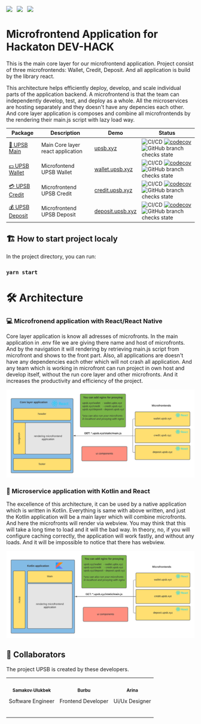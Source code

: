 <img src="https://seeklogo.com/images/R/react-logo-7B3CE81517-seeklogo.com.png" height="90px">&nbsp;&nbsp;&nbsp;<img src="https://logos-download.com/wp-content/uploads/2016/10/Kotlin_logo_wordmark.png" height="70px">&nbsp;&nbsp;&nbsp;<img src="https://logos-download.com/wp-content/uploads/2016/09/Nginx_logo.png" height="70px">                                                                       
                 

# Microfrontend Application for Hackaton DEV-HACK
This is the main core layer for our microfrontend application. Project consist of three microfrontends: Wallet, Credit, Deposit. And all application is build by the library react. 

This architecture helps efficiently deploy, develop, and scale individual parts of the application backend. A microfrontend is that the team can independently develop, test, and deploy as a whole. All the microservices are hosting separately and they doesn't have any depencies each other. And core layer application is composes and combine all microfrontends by the rendering their main.js script with lazy load way.


| Package                                                  | Description                                        | Demo | Status                                                                                                                                                                                                                                                                                                                                                                                                                      |
| -------------------------------------------------------- | ----------------------------- | --------------------------------------- | --------------------------------------------------------------------------------------------------------------------------------------------------------------------------------------------------------------------------------------------------------------------------------------------------------------------------------------------------------------------------------------------------------------------- |
| [:bank: UPSB Main](https://github.com/samakovuluk/upsb-main)           | Main Core layer react application | [upsb.xyz](https://upsb.xyz) | ![CI/CD](https://github.com/samakovuluk/upsb-main/workflows/CI/CD/badge.svg)      [![codecov](https://codecov.io/gh/samakovuluk/upsb-main/branch/master/graph/badge.svg)](https://codecov.io/gh/samakovuluk/upsb-main)      ![GitHub branch checks state](https://img.shields.io/github/checks-status/samakovuluk/upsb-main/master)                                            |
| [:dollar: UPSB Wallet](https://github.com/samakovuluk/upsb-wallet)             | Microfontend UPSB Wallet | [wallet.upsb.xyz](https://wallet.upsb.xyz) | ![CI/CD](https://github.com/samakovuluk/upsb-wallet/workflows/CI/CD/badge.svg)      [![codecov](https://codecov.io/gh/samakovuluk/upsb-wallet/branch/master/graph/badge.svg)](https://codecov.io/gh/samakovuluk/upsb-wallet)      ![GitHub branch checks state](https://img.shields.io/github/checks-status/samakovuluk/upsb-main/master)                                                    |
| [:credit_card: UPSB Credit](https://github.com/samakovuluk/upsb-credit)         | Microfrontend UPSB Credit | [credit.upsb.xyz](https://credit.upsb.xyz) | ![CI/CD](https://github.com/samakovuluk/upsb-credit/workflows/CI/CD/badge.svg)      [![codecov](https://codecov.io/gh/samakovuluk/upsb-credit/branch/master/graph/badge.svg)](https://codecov.io/gh/samakovuluk/upsb-main)      ![GitHub branch checks state](https://img.shields.io/github/checks-status/samakovuluk/upsb-credit/master)                                        |
| [:moneybag: UPSB Deposit](https://github.com/samakovuluk/upsb-deposit)     | Microfrontend UPSB Deposit | [deposit.upsb.xyz](https://deposit.upsb.xyz) | ![CI/CD](https://github.com/samakovuluk/upsb-deposit/workflows/CI/CD/badge.svg)      [![codecov](https://codecov.io/gh/samakovuluk/upsb-deposit/branch/master/graph/badge.svg)](https://codecov.io/gh/samakovuluk/upsb-deposit)     ![GitHub branch checks state](https://img.shields.io/github/checks-status/samakovuluk/upsb-deposit/master)                                 |

## :building_construction: How to start project localy

In the project directory, you can run:

### `yarn start`

# :hammer_and_wrench: Architecture

### :computer: Microfronend application with React/React Native

Core layer application is know all adresses of microfronts. In the main application in .env file we are giving there name and host of microfronts.
And by the navigation it will rendering by retrieving main.js script from microfront and shows to the front part. 
Also, all applications are doesn't have any dependencies each other which will not crash all application. And any team which is working in microfront can run project in own host and develop itself, without the run core layer and other microfronts. And it increases the productivity and efficiency of the project.

![](Blank%20Diagram.png??raw=true)


### :iphone: Microservice application with Kotlin and React
The excellence of this architecture, it can be used by a native application which is written in Kotlin. Everything is same with above written, and just the Kotlin application will be a main layer which will combine microfronts. And here the microfronts will render via webview. You may think that this will take a long time to load and it will the bad way. In theory, no, if you will configure caching correctly, the application will work fastly, and without any loads. And it will be impossible to notice that there has webview.

![](Blank%20Diagram%20with%20Kotlin.png??raw=true)


## :gift_heart: Сollaborators
The project UPSB is created by these developers.
<!-- prettier-ignore -->
<table>
  <tr>
    <td align="center"><a href="https://github.com/samakovuluk"><img src="https://avatars.githubusercontent.com/u/35860953?v=4" width="100px" alt=""/><br><sub><b>Samakov Ulukbek</b></sub>
      </a>
    <br>
      <p>Software Engineer</p>
      <a href="https://www.linkedin.com/in/ulukbek-samakov/"><img src="https://img.shields.io/badge/LinkedIn-0077B5?style=for-the-badge&logo=linkedin&logoColor=white" height="25px" alt=""/><br>
      </a>
    </td>
    <td align="center"><a href="https://github.com/akimberl"><img src="https://avatars.githubusercontent.com/u/67225394?v=4" width="100px" alt=""/><br><sub><b>Burbu </b></sub></a>
      <br>
     <p>Frontend Developer</p>
      <a href="https://www.linkedin.com/in/burbu-kuular-67013310a/"><img src="https://img.shields.io/badge/LinkedIn-0077B5?style=for-the-badge&logo=linkedin&logoColor=white" height="25px" alt=""/><br>
      </a>
    </td>
    <td align="center"><a href="https://github.com/arishonochek"><img src="https://avatars.githubusercontent.com/u/85416431?v=4" width="100px" alt=""/><br><sub><b>Arina </b></sub></a>
          <br>
     <p>Ui/Ux Designer</p>
      <a href="https://www.linkedin.com/in/"><img src="https://img.shields.io/badge/LinkedIn-0077B5?style=for-the-badge&logo=linkedin&logoColor=white" height="25px" alt=""/><br>
      </a>
    </td>
  </tr>
  
</table>



